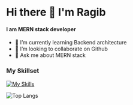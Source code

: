 # Hi there 👋 I'm <b>Ragib</b>
#### I am MERN stack developer
- 🌱 I’m currently learning Backend architecture
- 👯 I’m looking to collaborate on Github
- 💬 Ask me about MERN stack

### My Skillset

[![My Skills](https://skillicons.dev/icons?i=js,mongodb,express,react,nodejs,docker,tailwind,postman,firebase,linux,py,c,vscode,aws&perline=7)](https://skillicons.dev)

![Top Langs](https://github-readme-stats.vercel.app/api/top-langs/?username=raghib01&layout=compact&theme=radical)
